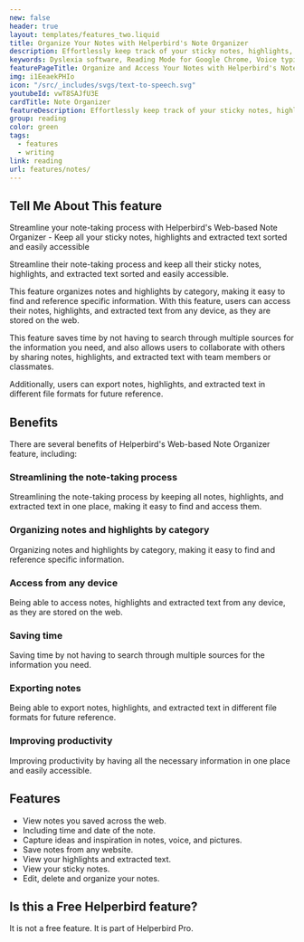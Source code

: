 ```yaml
---
new: false
header: true
layout: templates/features_two.liquid
title: Organize Your Notes with Helperbird's Note Organizer
description: Effortlessly keep track of your sticky notes, highlights, and extracted text with Helperbird's Web-Based Note Organizer. Maintain organization and access your notes from any device for a seamless experience.
keywords: Dyslexia software, Reading Mode for Google Chrome, Voice typing for Chrome, Text to speech for Chrome, text reader, Immersive Reader, dyslexia fonts, accessibility software, dyslexia software, Helperbird for Edge, Helperbird for Firefox, Helperbird for Chrome, Opendyslexic for Chrome, OpenDyslexic
featurePageTitle: Organize and Access Your Notes with Helperbird's Note Organizer
img: i1EeaekPHIo
icon: "/src/_includes/svgs/text-to-speech.svg"
youtubeId: vwT8SAJfU3E
cardTitle: Note Organizer
featureDescription: Effortlessly keep track of your sticky notes, highlights, and extracted text with Helperbird's Web-Based Note Organizer. Maintain organization and access your notes from any device for a seamless experience.
group: reading
color: green
tags: 
  - features
  - writing
link: reading
url: features/notes/
---
```




## Tell Me About This feature

Streamline your note-taking process with Helperbird's Web-based Note Organizer - Keep all your sticky notes, highlights and extracted text sorted and easily accessible


Streamline their note-taking process and keep all their sticky notes, highlights, and extracted text sorted and easily accessible. 

This feature organizes notes and highlights by category, making it easy to find and reference specific information. 
With this feature, users can access their notes, highlights, and extracted text from any device, as they are stored on the web. 

This feature saves time by not having to search through multiple sources for the information you need, and also allows users to collaborate with others by sharing notes, highlights, and extracted text with team members or classmates. 

Additionally, users can export notes, highlights, and extracted text in different file formats for future reference.


## Benefits
There are several benefits of Helperbird's Web-based Note Organizer feature, including:

### Streamlining the note-taking process
Streamlining the note-taking process by keeping all notes, highlights, and extracted text in one place, making it easy to find and access them.

### Organizing notes and highlights by category
Organizing notes and highlights by category, making it easy to find and reference specific information.

### Access from any device
Being able to access notes, highlights and extracted text from any device, as they are stored on the web.


### Saving time
Saving time by not having to search through multiple sources for the information you need.

### Exporting notes
Being able to export notes, highlights, and extracted text in different file formats for future reference.

### Improving productivity
Improving productivity by having all the necessary information in one place and easily accessible.


## Features

- View notes you saved across the web.
- Including time and date of the note.
- Capture ideas and inspiration in notes, voice, and pictures.
- Save notes from any website.
- View your highlights and extracted text.
- View your sticky notes.
- Edit, delete and organize your notes.


## Is this a Free Helperbird feature?
It is not a free feature. It is part of Helperbird Pro.













































